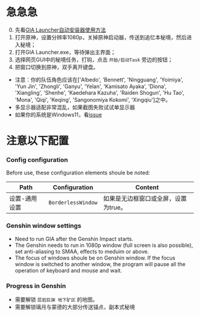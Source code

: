 # 急急急

0. 先看[GIA Launcher自动安装器使用方法](install.md)
1. 打开原神，设置分辨率1080p，关掉原神启动器，传送到追忆本秘境，然后进入秘境；
2. 打开GIA Launcher.exe，等待弹出主界面；
3. 选择网页GUI中的秘境任务，打钩，点击 `开始/启动Task` 旁边的按钮；
4. 把窗口切换到原神，双手离开键盘。

- 注意：你的队伍角色应该在\['Albedo', 'Bennett', 'Ningguang', 'Yoimiya', 'Yun Jin', 'Zhongli', 'Ganyu', 'Yelan', 'Kamisato Ayaka', 'Diona', 'Xiangling', 'Shenhe', 'Kaedehara Kazuha', 'Raiden Shogun', 'Hu Tao', 'Mona', 'Qiqi', 'Keqing', 'Sangonomiya Kokomi', 'Xingqiu'\]之中。
- 多显示器适配非常混乱，如果截图失败试试单显示器
- 如果你的系统是Windows11，看[issue](https://github.com/GengGode/cvAutoTrack/issues/9)

# 注意以下配置

### Config configuration

Before use, these configuration elements shoule be noted:

| Path    | Configuration      | Content              |
| ------- | ------------------ | -------------------- |
| 设置-通用设置 | `BorderlessWindow` | 如果是无边框窗口或全屏，设置为true。 |

### Genshin window settings

- Need to run GIA after the Genshin Impact starts.
- The Genshin needs to run in 1080p window (full screen is also possible), set anti-aliasing to SMAA, effects to meduim or above.
- The focus of windows shoule be on Genshin window. If the focus window is switched to another window, the program will pause all the operation of keyboard and mouse and wait.

### Progress in Genshin

- 需要解锁 `层岩巨渊 地下矿区` 的地图。
- 需要解锁璃月与蒙德的大部分传送锚点，副本式秘境
